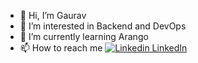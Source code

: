 - 👋 Hi, I’m Gaurav
- 👀 I’m interested in Backend and DevOps
- 🌱 I’m currently learning Arango
- 📫 How to reach me [![Linkedin](https://i.stack.imgur.com/gVE0j.png) LinkedIn](https://www.linkedin.com/in/gaurav-bharadwaj-55186bb4/)

<!---
gauravcoco/gauravcoco is a ✨ special ✨ repository because its `README.md` (this file) appears on your GitHub profile.
You can click the Preview link to take a look at your changes.
--->
